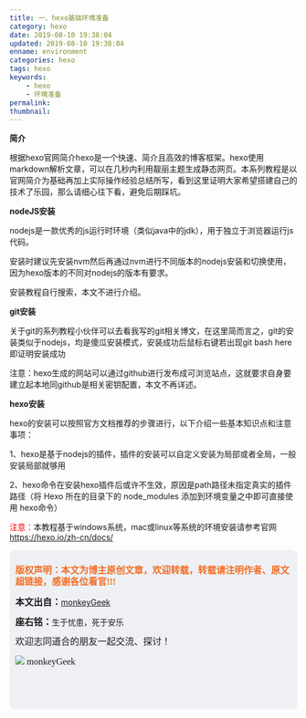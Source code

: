 ```yaml
---
title: 一、hexo基础环境准备
category: hexo
date: 2019-08-10 19:38:04
updated: 2019-08-10 19:38:04
enname: environment
categories: hexo
tags: hexo
keywords: 
	- hexo
	- 环境准备
permalink:
thumbnail:
---
```


**简介**

根据hexo官网简介hexo是一个快速、简介且高效的博客框架。hexo使用markdown解析文章，可以在几秒内利用靓丽主题生成静态网页。<!--more-->本系列教程是以官网简介为基础再加上实际操作经验总结所写，看到这里证明大家希望搭建自己的技术了乐园，那么请细心往下看，避免后期踩坑。



**nodeJS安装**

nodejs是一款优秀的js运行时环境（类似java中的jdk），用于独立于浏览器运行js代码。

安装时建议先安装nvm然后再通过nvm进行不同版本的nodejs安装和切换使用，因为hexo版本的不同对nodejs的版本有要求。

安装教程自行搜索，本文不进行介绍。



**git安装**

关于git的系列教程小伙伴可以去看我写的git相关博文，在这里简而言之，git的安装类似于nodejs，均是傻瓜安装模式，安装成功后鼠标右键若出现git bash here即证明安装成功

注意：hexo生成的网站可以通过github进行发布成可浏览站点，这就要求自身要建立起本地同github是相关密钥配置，本文不再详述。



**hexo安装**

hexo的安装可以按照官方文档推荐的步骤进行，以下介绍一些基本知识点和注意事项：

1、hexo是基于nodejs的插件，插件的安装可以自定义安装为局部或者全局，一般安装局部就够用

2、hexo命令在安装hexo插件后或许不生效，原因是path路径未指定真实的插件路径（将 Hexo 所在的目录下的 node_modules 添加到环境变量之中即可直接使用 hexo命令）



<span style="color:red">注意：</span>本教程基于windows系统，mac或linux等系统的环境安装请参考官网 https://hexo.io/zh-cn/docs/



<script>
var _hmt = _hmt || [];
(function() {
  var hm = document.createElement("script");
  hm.src = "https://hm.baidu.com/hm.js?2f798e6b269c8a40f12bef25d7f1876d";
  var s = document.getElementsByTagName("script")[0]; 
  s.parentNode.insertBefore(hm, s);
})();
</script>

<div style="height:260px; background-color:rgb(238,240,244); padding:10px;border-radius:10px;">
    <p style="color:#f36c21;font:bold 16px/20px 'kaiTi';">
      版权声明：本文为博主原创文章，欢迎转载，转载请注明作者、原文超链接，感谢各位看官!!!
    </p>
    <p>
      <span style="font:bold 16px/20px 'kaiTi';">本文出自：</span><a href="https://monkeyGeek369.github.io">monkeyGeek</a> 
    </p>
    <p>
      <span style="font:bold 16px/20px 'kaiTi';">座右铭：</span><span>生于忧患，死于安乐</span> 
    </p>
    <p>
      <span style="font:16px/20px 'kaiTi';">欢迎志同道合的朋友一起交流、探讨！</span> 
    </p>
    <img style="height:auto; width:auto;flot:left;" src="../../../../image/monkey64.png" /><span style="font:16px/20px 'kaiTi';flot:left;">   monkeyGeek</span>


